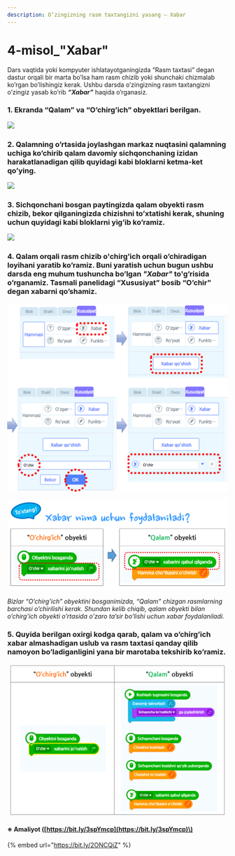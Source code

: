 ```yaml
---
description: O’zingizning rasm taxtangizni yasang – Xabar
---
```


# 4-misol\_"Xabar"

Dars vaqtida yoki kompyuter ishlatayotganingizda “Rasm taxtasi” degan dastur orqali bir marta bo’lsa ham rasm chizib yoki shunchaki chizmalab ko’rgan bo’lishingiz kerak. Ushbu darsda o’zingizning rasm taxtangizni o’zingiz yasab ko’rib _**“Xabar”**_ haqida o’rganasiz.

### 1. Ekranda “Qalam” va “O’chirg’ich” obyektlari berilgan.

![](.gitbook/assets/004_001.png)

### 2. Qalamning o’rtasida joylashgan markaz nuqtasini qalamning uchiga ko’chirib qalam davomiy sichqonchaning izidan harakatlanadigan qilib quyidagi kabi bloklarni ketma-ket qo’ying.

![](.gitbook/assets/004_002.png)

### 3. Sichqonchani bosgan paytingizda qalam obyekti rasm chizib, bekor qilganingizda chizishni to’xtatishi kerak, shuning uchun quyidagi kabi bloklarni yig’ib ko’ramiz.

![](.gitbook/assets/004_003.png)

### 4. Qalam orqali rasm chizib o'chirg’ich orqali o’chiradigan loyihani yaratib ko’ramiz. Buni yaratish uchun bugun ushbu darsda eng muhum tushuncha bo’lgan _"Xabar"_ to'g’risida o’rganamiz. Tasmali panelidagi “Xususiyat” bosib “O’chir” degan xabarni qo’shamiz.

![](.gitbook/assets/004_004.png)

![](.gitbook/assets/004_005.png)

 _Bizlar “O’chirg’ich” obyektini bosganimizda, “Qalam” chizgan rasmlarning barchasi o’chirilishi kerak. Shundan kelib chiqib, qalam obyekti bilan o’chirg’ich obyekti o’rtasida o’zaro ta’sir bo’lishi uchun xabar foydalaniladi._

### 5. Quyida berilgan oxirgi kodga qarab, qalam va o’chirg’ich xabar  almashadigan uslub va rasm taxtasi qanday qilib namoyon bo’ladiganligini yana bir marotaba tekshirib ko’ramiz.

![](.gitbook/assets/004_006.png)

#### ※ Amaliyot \([https://bit.ly/3spYmcp](https://bit.ly/3spYmcp)\)

{% embed url="https://bit.ly/2ONCQjZ" %}



